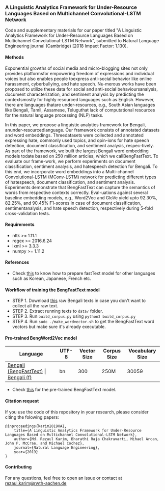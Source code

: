 ### A Linguistic Analytics Framework for Under-Resource Languages Based on Multichannel Convolutional-LSTM Network
Code and supplementary materials for our paper titled "A Linguistic Analytics Framework for Under-Resource Languages Based on Multichannel Convolutional-LSTM Network", submitted to Natural Language Engineering journal (Cambridge) [2018 Impact Factor: 1.130]. 

#### Methods
Exponential growths of social media and micro-blogging sites not only provides platformsfor empowering freedom of expressions and individual voices but also enables people toexpress anti-social behavior like online harassment, cyberbullying, and hate speech. Nu-merous works have been proposed to utilize these data for social and anti-social behavioursanalysis, document characterization,  and  sentiment analysis by predicting the contextsmostly for highly resourced languages such as English. However, there are languages thatare  under-resources, e.g., South Asian languages like  Bengali, Tamil, Assamese, Teluguthat lack of computational resources for the natural language processing (NLP) tasks. 

In this paper, we propose a linguistic analytics framework for Bengali, anunder-resourcedlanguage. Our framework  consists of annotated datasets and word embeddings. Threedatasets were collected and annotated expressing hate, commonly used topics, and opin-ions for hate speech detection, document classification, and sentiment analysis,  respec-tively. As part of the framework, we built the largest Bengali word embedding models todate based on 250 million articles, which we callBengFastText. To evaluate our frame-work, we perform experiments on document classification, sentiment analysis, and hatespeech detection for Bengali. To this end, we incorporate word embeddings into a Multi-channel Convolutional-LSTM (MConv-LSTM) network for predicting different types of hatespeech, document classification, and sentiment analysis. Experiments demonstrate that BengFastText can capture the semantics of words from respective contexts correctly. Eval-uations against several baseline embedding models, e.g., Word2Vec and GloVe yield upto 92.30%, 82.25%, and 90.45% F1-scores in case of document classification, sentimentanalysis, and hate speech detection, respectively during 5-fold cross-validation tests. 

#### Requirements
* nltk >= 1.11.1
* regex >= 2016.6.24
* lxml >= 3.3.3
* numpy >= 1.11.2
	
#### References
* Check [this](https://github.com/Kyubyong/wordvectors) to know how to prepare fastText model for other languages such as Korean, Japanese, French etc.

#### Workflow of training the BengFastText model 
* STEP 1. Download [this](https://drive.google.com/open?id=199Z3KlTLvoApGixb5rwDIkbsmsl2n56F) raw Bengali texts in case you don't want to collect all the raw text.
* STEP 2. Extract running texts to `data/` folder.
* STEP 3. Run `build_corpus.py` using `python3 build_corpus.py`
* STEP 4. Run `sudo ./make_wordvector.sh` to get the BengFastText word vectors but make sure it's already executable.

#### Pre-trained BengWord2Vec model
| Language  |  UTF-8 | Vector Size | Corpus Size  | Vocabulary Size | 
| ---       |---        |---           |---           |---           |
|[Bengali (BengFastText)](https://drive.google.com/open?id=1Q_45PQpRWQvZL2p8sIngmgg6Tr5YbKmH) \| [Bengali (f)](https://drive.google.com/open?id=1Q_45PQpRWQvZL2p8sIngmgg6Tr5YbKmH)|bn|300|250M |30059| negative sampling |

* Check [this](https://drive.google.com/open?id=1Q_45PQpRWQvZL2p8sIngmgg6Tr5YbKmH) for the pre-trained BengFastText model.


#### Citation request
If you use the code of this repository in your research, please consider citing the folowing papers:

    @inproceedings{karim2019XAI,
        title={A Linguistic Analytics Framework for Under-Resource Languages Based on Multichannel Convolutional-LSTM Network},
        author={Md. Rezaul Karim, Bharathi Raja Chakravarti, Mihael Arcan, John P. McCrae, and Michael Cochez},
        journal={Natural Language Engineering},
        year={2019}
    }

#### Contributing
For any questions, feel free to open an issue or contact at rezaul.karim@rwth-aachen.de

